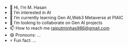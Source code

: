 - 👋 Hi, I’m M. Hasan
- 👀 I’m interested in AI
- 🌱 I’m currently learning Gen AI,Web3 Metaverse at PIAIC
- 💞️ I’m looking to collaborate on Gen AI projects
- 📫 How to reach me rajputminhas986@gmail.com
- 😄 Pronouns: ...
- ⚡ Fun fact: ...

<!---
hasan986-rj/hasan986-rj is a ✨ special ✨ repository because its `README.md` (this file) appears on your GitHub profile.
You can click the Preview link to take a look at your changes.
--->
